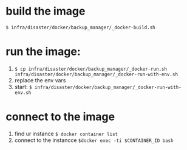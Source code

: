 # build the image

`$ infra/disaster/docker/backup_manager/_docker-build.sh`

# run the image:

1. `$ cp infra/disaster/docker/backup_manager/_docker-run.sh infra/disaster/docker/backup_manager/_docker-run-with-env.sh`
2. replace the env vars
3. start: `$ infra/disaster/docker/backup_manager/_docker-run-with-env.sh`

# connect to the image

1. find ur instance `$ docker container list`
2. connect to the instancce `$docker exec -ti $CONTAINER_ID bash`

